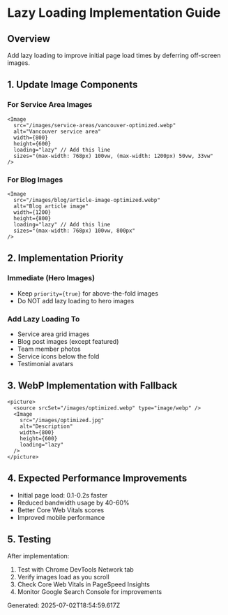 # Lazy Loading Implementation Guide

## Overview
Add lazy loading to improve initial page load times by deferring off-screen images.

## 1. Update Image Components

### For Service Area Images
```tsx
<Image
  src="/images/service-areas/vancouver-optimized.webp"
  alt="Vancouver service area"
  width={800}
  height={600}
  loading="lazy" // Add this line
  sizes="(max-width: 768px) 100vw, (max-width: 1200px) 50vw, 33vw"
/>
```

### For Blog Images
```tsx
<Image
  src="/images/blog/article-image-optimized.webp"
  alt="Blog article image"
  width={1200}
  height={800}
  loading="lazy" // Add this line
  sizes="(max-width: 768px) 100vw, 800px"
/>
```

## 2. Implementation Priority

### Immediate (Hero Images)
- Keep `priority={true}` for above-the-fold images
- Do NOT add lazy loading to hero images

### Add Lazy Loading To
- Service area grid images
- Blog post images (except featured)
- Team member photos
- Service icons below the fold
- Testimonial avatars

## 3. WebP Implementation with Fallback

```tsx
<picture>
  <source srcSet="/images/optimized.webp" type="image/webp" />
  <Image
    src="/images/optimized.jpg"
    alt="Description"
    width={800}
    height={600}
    loading="lazy"
  />
</picture>
```

## 4. Expected Performance Improvements

- Initial page load: 0.1-0.2s faster
- Reduced bandwidth usage by 40-60%
- Better Core Web Vitals scores
- Improved mobile performance

## 5. Testing

After implementation:
1. Test with Chrome DevTools Network tab
2. Verify images load as you scroll
3. Check Core Web Vitals in PageSpeed Insights
4. Monitor Google Search Console for improvements

Generated: 2025-07-02T18:54:59.617Z

